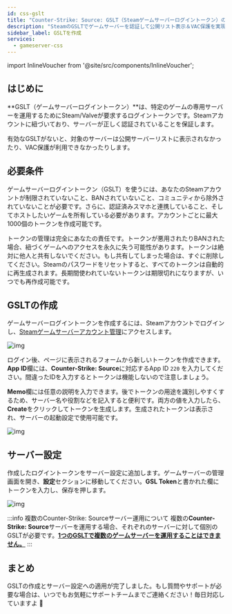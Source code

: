 ```yaml
---
id: css-gslt
title: "Counter-Strike: Source: GSLT（Steamゲームサーバーログイントークン）の作成"
description: "SteamのGSLTでゲームサーバーを認証して公開リスト表示＆VAC保護を実現 → 今すぐ詳しくチェック"
sidebar_label: GSLTを作成
services:
  - gameserver-css
---
```


import InlineVoucher from '@site/src/components/InlineVoucher';



## はじめに

**GSLT（ゲームサーバーログイントークン）**は、特定のゲームの専用サーバーを運用するためにSteam/Valveが要求するログイントークンです。Steamアカウントに紐づいており、サーバーが正しく認証されていることを保証します。

有効なGSLTがないと、対象のサーバーは公開サーバーリストに表示されなかったり、VAC保護が利用できなかったりします。

<InlineVoucher />



## 必要条件

ゲームサーバーログイントークン（GSLT）を使うには、あなたのSteamアカウントが制限されていないこと、BANされていないこと、コミュニティから除外されていないことが必要です。さらに、認証済みスマホと連携していること、そしてホストしたいゲームを所有している必要があります。アカウントごとに最大1000個のトークンを作成可能です。

トークンの管理は完全にあなたの責任です。トークンが悪用されたりBANされた場合、紐づくゲームへのアクセスを永久に失う可能性があります。トークンは絶対に他人と共有しないでください。もし共有してしまった場合は、すぐに削除してください。Steamのパスワードをリセットすると、すべてのトークンは自動的に再生成されます。長期間使われていないトークンは期限切れになりますが、いつでも再作成可能です。



## GSLTの作成
ゲームサーバーログイントークンを作成するには、Steamアカウントでログインし、[Steamゲームサーバーアカウント管理](https://steamcommunity.com/dev/managegameservers)にアクセスします。


![img](https://screensaver01.zap-hosting.com/index.php/s/WaMsyscboqCtNHA/preview)

ログイン後、ページに表示されるフォームから新しいトークンを作成できます。**App ID**欄には、**Counter-Strike: Source**に対応するApp ID `220` を入力してください。間違ったIDを入力するとトークンは機能しないので注意しましょう。

**Memo**欄には任意の説明を入力できます。後でトークンの用途を識別しやすくするため、サーバー名や役割などを記入すると便利です。両方の値を入力したら、**Create**をクリックしてトークンを生成します。生成されたトークンは表示され、サーバーの起動設定で使用可能です。

![img](https://screensaver01.zap-hosting.com/index.php/s/rXyykRZKBYe95qY/download)

## サーバー設定

作成したログイントークンをサーバー設定に追加します。ゲームサーバーの管理画面を開き、**設定**セクションに移動してください。**GSL Token**と書かれた欄にトークンを入力し、保存を押します。

![img](https://screensaver01.zap-hosting.com/index.php/s/tzJiT4nTZo2nWMz/preview)

:::info 複数のCounter-Strike: Sourceサーバー運用について
複数の**Counter-Strike: Source**サーバーを運用する場合、それぞれのサーバーに対して個別のGSLTが必要です。<u>**1つのGSLTで複数のゲームサーバーを運用することはできません。**</u>
:::



## まとめ

GSLTの作成とサーバー設定への適用が完了しました。もし質問やサポートが必要な場合は、いつでもお気軽にサポートチームまでご連絡ください！毎日対応していますよ 🙂 

<InlineVoucher />